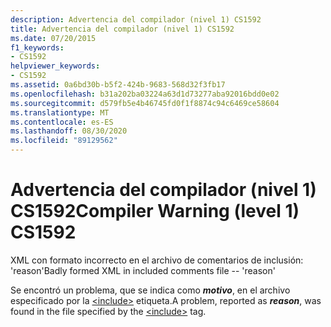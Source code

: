 ```yaml
---
description: Advertencia del compilador (nivel 1) CS1592
title: Advertencia del compilador (nivel 1) CS1592
ms.date: 07/20/2015
f1_keywords:
- CS1592
helpviewer_keywords:
- CS1592
ms.assetid: 0a6bd30b-b5f2-424b-9683-568d32f3fb17
ms.openlocfilehash: b31a202ba03224a63d1d73277aba92016bdd0e02
ms.sourcegitcommit: d579fb5e4b46745fd0f1f8874c94c6469ce58604
ms.translationtype: MT
ms.contentlocale: es-ES
ms.lasthandoff: 08/30/2020
ms.locfileid: "89129562"
---
```

# <a name="compiler-warning-level-1-cs1592"></a><span data-ttu-id="30950-103">Advertencia del compilador (nivel 1) CS1592</span><span class="sxs-lookup"><span data-stu-id="30950-103">Compiler Warning (level 1) CS1592</span></span>
<span data-ttu-id="30950-104">XML con formato incorrecto en el archivo de comentarios de inclusión: 'reason'</span><span class="sxs-lookup"><span data-stu-id="30950-104">Badly formed XML in included comments file -- 'reason'</span></span>  
  
 <span data-ttu-id="30950-105">Se encontró un problema, que se indica como ***motivo***, en el archivo especificado por la [\<include>](../programming-guide/xmldoc/include.md) etiqueta.</span><span class="sxs-lookup"><span data-stu-id="30950-105">A problem, reported as ***reason***, was found in the file specified by the [\<include>](../programming-guide/xmldoc/include.md) tag.</span></span>
